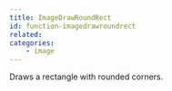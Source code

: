 ```yaml
---
title: ImageDrawRoundRect
id: function-imagedrawroundrect
related:
categories:
    - image
---
```


Draws a rectangle with rounded corners.